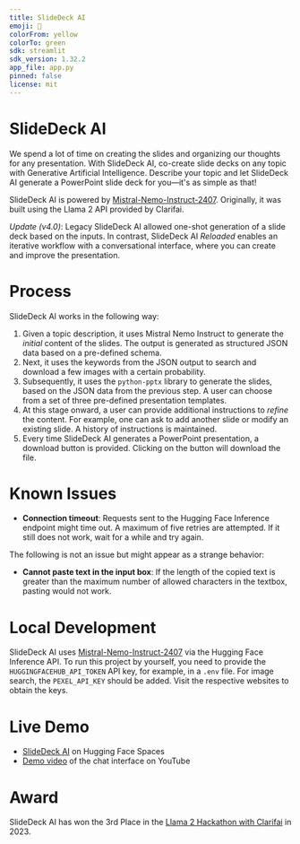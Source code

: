 ```yaml
---
title: SlideDeck AI
emoji: 🏢
colorFrom: yellow
colorTo: green
sdk: streamlit
sdk_version: 1.32.2
app_file: app.py
pinned: false
license: mit
---
```


# SlideDeck AI

We spend a lot of time on creating the slides and organizing our thoughts for any presentation. 
With SlideDeck AI, co-create slide decks on any topic with Generative Artificial Intelligence.
Describe your topic and let SlideDeck AI generate a PowerPoint slide deck for you—it's as simple as that!

SlideDeck AI is powered by [Mistral-Nemo-Instruct-2407](https://huggingface.co/mistralai/Mistral-Nemo-Instruct-2407).
Originally, it was built using the Llama 2 API provided by Clarifai.

*Update (v4.0)*: Legacy SlideDeck AI allowed one-shot generation of a slide deck based on the inputs. 
In contrast, SlideDeck AI *Reloaded* enables an iterative workflow with a conversational interface,
where you can create and improve the presentation.


# Process

SlideDeck AI works in the following way:

1. Given a topic description, it uses Mistral Nemo Instruct to generate the *initial* content of the slides. 
The output is generated as structured JSON data based on a pre-defined schema.
2. Next, it uses the keywords from the JSON output to search and download a few images with a certain probability.
3. Subsequently, it uses the `python-pptx` library to generate the slides, 
based on the JSON data from the previous step. 
A user can choose from a set of three pre-defined presentation templates.
4. At this stage onward, a user can provide additional instructions to *refine* the content.
For example, one can ask to add another slide or modify an existing slide.
A history of instructions is maintained.
5. Every time SlideDeck AI generates a PowerPoint presentation, a download button is provided.
Clicking on the button will download the file.


# Known Issues

- **Connection timeout**: Requests sent to the Hugging Face Inference endpoint might time out.
A maximum of five retries are attempted. If it still does not work, wait for a while and try again.

The following is not an issue but might appear as a strange behavior:
- **Cannot paste text in the input box**: If the length of the copied text is greater than the maximum
number of allowed characters in the textbox, pasting would not work.


# Local Development

SlideDeck AI uses [Mistral-Nemo-Instruct-2407](https://huggingface.co/mistralai/Mistral-Nemo-Instruct-2407) 
via the Hugging Face Inference API.
To run this project by yourself, you need to provide the `HUGGINGFACEHUB_API_TOKEN` API key,
for example, in a `.env` file. For image search, the `PEXEL_API_KEY` should be added. 
Visit the respective websites to obtain the keys.


# Live Demo

- [SlideDeck AI](https://huggingface.co/spaces/barunsaha/slide-deck-ai) on Hugging Face Spaces
- [Demo video](https://youtu.be/QvAKzNKtk9k) of the chat interface on YouTube


# Award

SlideDeck AI has won the 3rd Place in the [Llama 2 Hackathon with Clarifai](https://lablab.ai/event/llama-2-hackathon-with-clarifai) in 2023.